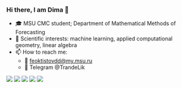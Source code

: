### Hi there, I am Dima 👋
- :mortar_board: MSU CMC student; Department of Mathematical Methods of Forecasting
- :microscope: Scientific interests: machine learning, applied computational geometry, linear algebra
- 📫 How to reach me: 
    - :email: feoktistovdd@my.msu.ru
    - :calling: Telegram @TrandeLik
 
![](https://github-profile-summary-cards.vercel.app/api/cards/profile-details?username=TrandeLik&theme=default)
![](https://github-profile-summary-cards.vercel.app/api/cards/most-commit-language?username=TrandeLik&theme=default)
![](https://github-profile-summary-cards.vercel.app/api/cards/repos-per-language?username=TrandeLik&theme=default)
![](https://github-profile-summary-cards.vercel.app/api/cards/stats?username=TrandeLik&theme=default)
![](https://github-profile-summary-cards.vercel.app/api/cards/productive-time?username=TrandeLik&theme=default)


